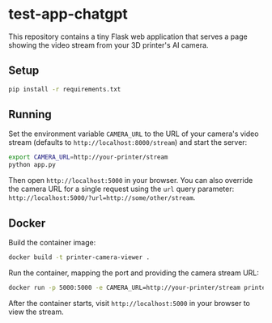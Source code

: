 # test-app-chatgpt

This repository contains a tiny Flask web application that serves a page
showing the video stream from your 3D printer's AI camera.

## Setup

```bash
pip install -r requirements.txt
```

## Running

Set the environment variable `CAMERA_URL` to the URL of your camera's video
stream (defaults to `http://localhost:8000/stream`) and start the server:

```bash
export CAMERA_URL=http://your-printer/stream
python app.py
```

Then open `http://localhost:5000` in your browser. You can also override the
camera URL for a single request using the `url` query parameter:
`http://localhost:5000/?url=http://some/other/stream`.

## Docker

Build the container image:

```bash
docker build -t printer-camera-viewer .
```

Run the container, mapping the port and providing the camera stream URL:

```bash
docker run -p 5000:5000 -e CAMERA_URL=http://your-printer/stream printer-camera-viewer
```

After the container starts, visit `http://localhost:5000` in your browser to view the stream.
